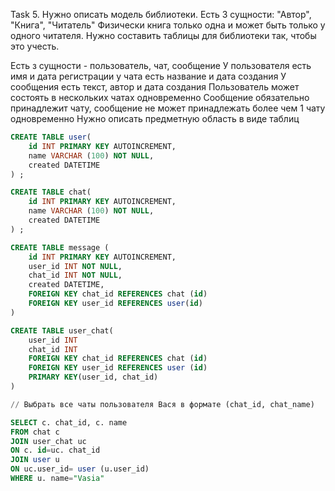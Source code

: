 Task 5. Нужно описать модель библиотеки.
Есть 3 сущности: "Автор", "Книга", "Читатель"
Физически книга только одна и может быть только у одного читателя.
Нужно составить таблицы для библиотеки так, чтобы это учесть. 


Есть з сущности - пользователь, чат, сообщение
У пользователя есть имя и дата регистрации у чата есть название и дата создания
У сообщения есть текст, автор и дата создания
Пользователь может состоять в нескольких чатах одновременно
Сообщение обязательно принадлежит чату, сообщение не может принадлежать более чем 1 чату одновременно
Нужно описать предметную область в виде таблиц

```sql
CREATE TABLE user(
    id INT PRIMARY KEY AUTOINCREMENT, 
    name VARCHAR (100) NOT NULL, 
    created DATETIME
) ;

CREATE TABLE chat(
    id INT PRIMARY KEY AUTOINCREMENT, 
    name VARCHAR (100) NOT NULL, 
    created DATETIME
) ;

CREATE TABLE message (
    id INT PRIMARY KEY AUTOINCREMENT, 
    user_id INT NOT NULL, 
    chat_id INT NOT NULL, 
    created DATETIME,
    FOREIGN KEY chat_id REFERENCES chat (id)
    FOREIGN KEY user_id REFERENCES user(id)
)

CREATE TABLE user_chat(
    user_id INT
    chat_id INT
    FOREIGN KEY chat_id REFERENCES chat (id)
    FOREIGN KEY user_id REFERENCES user (id)
    PRIMARY KEY(user_id, chat_id)
)

// Выбрать все чаты пользователя Вася в формате (chat_id, chat_name)

SELECT c. chat_id, c. name
FROM chat c
JOIN user_chat uc
ON c. id=uc. chat_id
JOIN user u
ON uc.user_id= user (u.user_id)
WHERE u. name="Vasia"
```